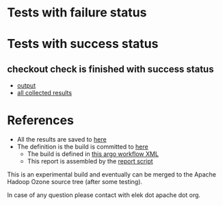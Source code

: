 # Tests with failure status


# Tests with success status

## checkout check is finished with success status

   * [output](https://raw.githubusercontent.com/elek/ozone-ci/master/pr/pr-hdds-2162-7v9bn/checkout/output.log)
   * [all collected results](https://github.com/elek/ozone-ci/tree/master/pr/pr-hdds-2162-7v9bn/checkout)




# References

 * All the results are saved to [here](https://github.com/elek/ozone-ci/tree/master/pr/pr-hdds-2162-7v9bn/)
 * The definition is the build is committed to [here](https://github.com/elek/argo-ozone)
    * The build is defined in [this argo workflow XML](https://github.com/elek/argo-ozone/blob/master/ozone-build.yaml)
    * This report is assembled by the [report script](https://github.com/elek/argo-ozone/blob/master/scripts/report.sh)

This is an experimental build and eventually can be merged to the Apache Hadoop Ozone source tree (after some testing).

In case of any question please contact with elek dot apache dot org.
